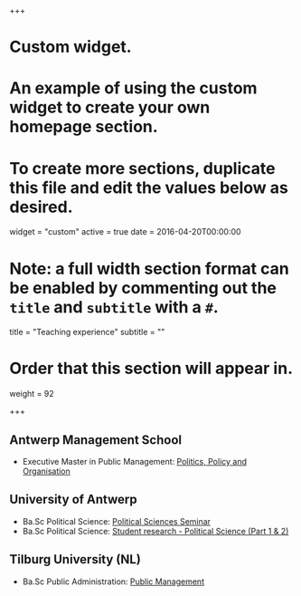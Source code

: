+++
# Custom widget.
# An example of using the custom widget to create your own homepage section.
# To create more sections, duplicate this file and edit the values below as desired.
widget = "custom"
active = true
date = 2016-04-20T00:00:00

# Note: a full width section format can be enabled by commenting out the `title` and `subtitle` with a `#`.
title = "Teaching experience"
subtitle = ""

# Order that this section will appear in.
weight = 92

+++

## Antwerp Management School 

- Executive Master in Public Management: [Politics, Policy and Organisation](https://www.antwerpmanagementschool.be/programma/executive-master-publiek-management/) 


## University of Antwerp 

- Ba.Sc Political Science:  [Political Sciences Seminar](https://www.uantwerpen.be/en/study/education-and-training/ba-political-science/study-programme/)
- Ba.Sc Political Science: [Student research - Political Science (Part 1 & 2)](https://www.uantwerpen.be/en/study/education-and-training/ba-political-science/study-programme/)


## Tilburg University (NL)

- Ba.Sc Public Administration: [Public Management](https://www.tilburguniversity.edu/education/bachelors-programs/bestuurskunde)


